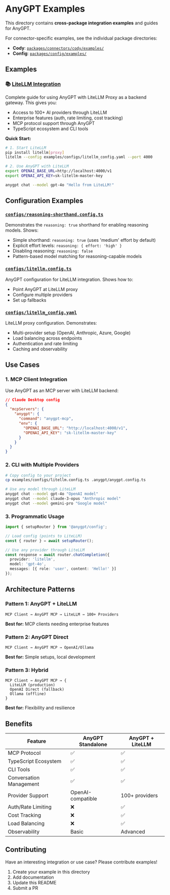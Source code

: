 # AnyGPT Examples

This directory contains **cross-package integration examples** and guides for AnyGPT.

For connector-specific examples, see the individual package directories:
- **Cody**: [`packages/connectors/cody/examples/`](../packages/connectors/cody/examples/)
- **Config**: [`packages/config/examples/`](../packages/config/examples/)

## Examples

### 📚 [LiteLLM Integration](./litellm-integration.md)
Complete guide for using AnyGPT with LiteLLM Proxy as a backend gateway. This gives you:
- Access to 100+ AI providers through LiteLLM
- Enterprise features (auth, rate limiting, cost tracking)
- MCP protocol support through AnyGPT
- TypeScript ecosystem and CLI tools

**Quick Start:**
```bash
# 1. Start LiteLLM
pip install litellm[proxy]
litellm --config examples/configs/litellm_config.yaml --port 4000

# 2. Use AnyGPT with LiteLLM
export OPENAI_BASE_URL=http://localhost:4000/v1
export OPENAI_API_KEY=sk-litellm-master-key

anygpt chat --model gpt-4o "Hello from LiteLLM!"
```

## Configuration Examples

### [`configs/reasoning-shorthand.config.ts`](./configs/reasoning-shorthand.config.ts)
Demonstrates the `reasoning: true` shorthand for enabling reasoning models. Shows:
- Simple shorthand: `reasoning: true` (uses 'medium' effort by default)
- Explicit effort levels: `reasoning: { effort: 'high' }`
- Disabling reasoning: `reasoning: false`
- Pattern-based model matching for reasoning-capable models

### [`configs/litellm.config.ts`](./configs/litellm.config.ts)
AnyGPT configuration for LiteLLM integration. Shows how to:
- Point AnyGPT at LiteLLM proxy
- Configure multiple providers
- Set up fallbacks

### [`configs/litellm_config.yaml`](./configs/litellm_config.yaml)
LiteLLM proxy configuration. Demonstrates:
- Multi-provider setup (OpenAI, Anthropic, Azure, Google)
- Load balancing across endpoints
- Authentication and rate limiting
- Caching and observability

## Use Cases

### 1. MCP Client Integration
Use AnyGPT as an MCP server with LiteLLM backend:

```json
// Claude Desktop config
{
  "mcpServers": {
    "anygpt": {
      "command": "anygpt-mcp",
      "env": {
        "OPENAI_BASE_URL": "http://localhost:4000/v1",
        "OPENAI_API_KEY": "sk-litellm-master-key"
      }
    }
  }
}
```

### 2. CLI with Multiple Providers
```bash
# Copy config to your project
cp examples/configs/litellm.config.ts .anygpt/anygpt.config.ts

# Use any model through LiteLLM
anygpt chat --model gpt-4o "OpenAI model"
anygpt chat --model claude-3-opus "Anthropic model"
anygpt chat --model gemini-pro "Google model"
```

### 3. Programmatic Usage
```typescript
import { setupRouter } from '@anygpt/config';

// Load config (points to LiteLLM)
const { router } = await setupRouter();

// Use any provider through LiteLLM
const response = await router.chatCompletion({
  provider: 'litellm',
  model: 'gpt-4o',
  messages: [{ role: 'user', content: 'Hello!' }]
});
```

## Architecture Patterns

### Pattern 1: AnyGPT + LiteLLM
```
MCP Client → AnyGPT MCP → LiteLLM → 100+ Providers
```
**Best for:** MCP clients needing enterprise features

### Pattern 2: AnyGPT Direct
```
MCP Client → AnyGPT MCP → OpenAI/Ollama
```
**Best for:** Simple setups, local development

### Pattern 3: Hybrid
```
MCP Client → AnyGPT MCP → {
  LiteLLM (production)
  OpenAI Direct (fallback)
  Ollama (offline)
}
```
**Best for:** Flexibility and resilience

## Benefits

| Feature | AnyGPT Standalone | AnyGPT + LiteLLM |
|---------|-------------------|------------------|
| MCP Protocol | ✅ | ✅ |
| TypeScript Ecosystem | ✅ | ✅ |
| CLI Tools | ✅ | ✅ |
| Conversation Management | ✅ | ✅ |
| Provider Support | OpenAI-compatible | 100+ providers |
| Auth/Rate Limiting | ❌ | ✅ |
| Cost Tracking | ❌ | ✅ |
| Load Balancing | ❌ | ✅ |
| Observability | Basic | Advanced |

## Contributing

Have an interesting integration or use case? Please contribute examples!

1. Create your example in this directory
2. Add documentation
3. Update this README
4. Submit a PR

